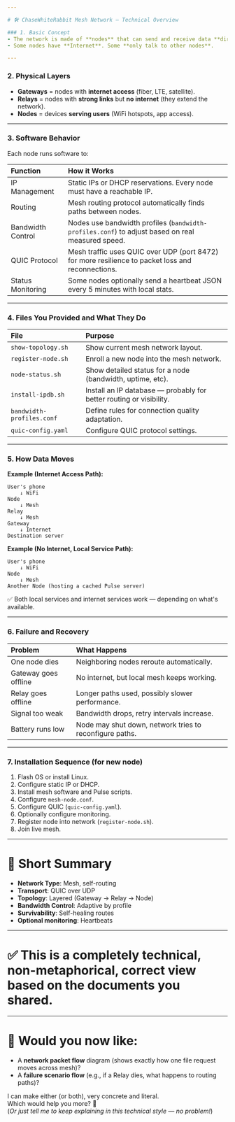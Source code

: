```yaml
---

# 🛠 ChaseWhiteRabbit Mesh Network — Technical Overview

### 1. Basic Concept
- The network is made of **nodes** that can send and receive data **directly** between each other.
- Some nodes have **Internet**. Some **only talk to other nodes**.

---
```


### 2. Physical Layers
- **Gateways** = nodes with **internet access** (fiber, LTE, satellite).
- **Relays** = nodes with **strong links** but **no internet** (they extend the network).
- **Nodes** = devices **serving users** (WiFi hotspots, app access).

---

### 3. Software Behavior

Each node runs software to:

| Function | How it Works |
|:---|:---|
| IP Management | Static IPs or DHCP reservations. Every node must have a reachable IP. |
| Routing | Mesh routing protocol automatically finds paths between nodes. |
| Bandwidth Control | Nodes use bandwidth profiles (`bandwidth-profiles.conf`) to adjust based on real measured speed. |
| QUIC Protocol | Mesh traffic uses QUIC over UDP (port 8472) for more resilience to packet loss and reconnections. |
| Status Monitoring | Some nodes optionally send a heartbeat JSON every 5 minutes with local stats. |

---

### 4. Files You Provided and What They Do

| File | Purpose |
|:---|:---|
| `show-topology.sh` | Show current mesh network layout. |
| `register-node.sh` | Enroll a new node into the mesh network. |
| `node-status.sh` | Show detailed status for a node (bandwidth, uptime, etc). |
| `install-ipdb.sh` | Install an IP database — probably for better routing or visibility. |
| `bandwidth-profiles.conf` | Define rules for connection quality adaptation. |
| `quic-config.yaml` | Configure QUIC protocol settings. |

---

### 5. How Data Moves

**Example (Internet Access Path):**
```
User's phone
    ↓ WiFi
Node
    ↓ Mesh
Relay
    ↓ Mesh
Gateway
    ↓ Internet
Destination server
```

**Example (No Internet, Local Service Path):**
```
User's phone
    ↓ WiFi
Node
    ↓ Mesh
Another Node (hosting a cached Pulse server)
```

✅ Both local services and internet services work — depending on what's available.

---

### 6. Failure and Recovery

| Problem | What Happens |
|:---|:---|
| One node dies | Neighboring nodes reroute automatically. |
| Gateway goes offline | No internet, but local mesh keeps working. |
| Relay goes offline | Longer paths used, possibly slower performance. |
| Signal too weak | Bandwidth drops, retry intervals increase. |
| Battery runs low | Node may shut down, network tries to reconfigure paths. |

---

### 7. Installation Sequence (for new node)

1. Flash OS or install Linux.
2. Configure static IP or DHCP.
3. Install mesh software and Pulse scripts.
4. Configure `mesh-node.conf`.
5. Configure QUIC (`quic-config.yaml`).
6. Optionally configure monitoring.
7. Register node into network (`register-node.sh`).
8. Join live mesh.

---

# 🧠 Short Summary

- **Network Type**: Mesh, self-routing
- **Transport**: QUIC over UDP
- **Topology**: Layered (Gateway → Relay → Node)
- **Bandwidth Control**: Adaptive by profile
- **Survivability**: Self-healing routes
- **Optional monitoring**: Heartbeats

---

# ✅ This is a completely **technical**, **non-metaphorical**, **correct** view based on the documents you shared.

---

# 🚀 Would you now like:
- A **network packet flow** diagram (shows exactly how one file request moves across mesh)?
- A **failure scenario flow** (e.g., if a Relay dies, what happens to routing paths)?

I can make either (or both), very concrete and literal.  
Which would help you more? 🎯  
(*Or just tell me to keep explaining in this technical style — no problem!*)
